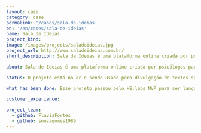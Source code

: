 ```yaml
---
layout: case
category: case
permalink: '/cases/sala-de-ideias'
en: '/en/cases/sala-de-ideias'
name: Sala de Ideias
project_kind:
image: /images/projects/saladeideias.jpg
project_url: http://www.saladeideias.com.br/
short_description: Sala de Ideias é uma plataforma online criada por psicólogos para lhe inspirar a ter uma vida com mais satisfação e equilíbrio.

about: Sala de Ideias é uma plataforma online criada por psicólogos para lhe inspirar a ter uma vida com mais satisfação e equilíbrio. Conhecimentos e experiências são compartilhadas semanalmente através de textos.

status: O projeto está no ar e sendo usado para divulgação de textos semanalmente.

what_has_been_done: Esse projeto passou pelo HE:labs MVP para ser lançado e hoje está no Help. É um exemplo de alguém que lançou sua ideia com a gente e escolheu manter seu projeto nas mãos dos nossos profissionais.

customer_experience:

project_team:
  - github: FlaviaFortes
  - github: souzagomes1989
---
```

